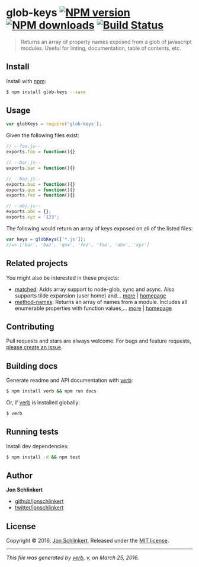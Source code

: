 # glob-keys [![NPM version](https://img.shields.io/npm/v/glob-keys.svg?style=flat)](https://www.npmjs.com/package/glob-keys) [![NPM downloads](https://img.shields.io/npm/dm/glob-keys.svg?style=flat)](https://npmjs.org/package/glob-keys) [![Build Status](https://img.shields.io/travis/jonschlinkert/glob-keys.svg?style=flat)](https://travis-ci.org/jonschlinkert/glob-keys)

> Returns an array of property names exposed from a glob of javascript modules. Useful for linting, documentation, table of contents, etc.

## Install

Install with [npm](https://www.npmjs.com/):

```sh
$ npm install glob-keys --save
```

## Usage

```js
var globKeys = require('glob-keys');
```

Given the following files exist:

```js
// --foo.js--
exports.foo = function(){}

// --bar.js--
exports.bar = function(){}

// --baz.js--
exports.baz = function(){}
exports.qux = function(){}
exports.fez = function(){}

// --obj.js--
exports.abc = {};
exports.xyz = '123';
```

The following would return an array of keys exposed on all of the listed files:

```js
var keys = globKeys(['*.js']);
//=> ['bar', 'baz', 'qux', 'fez', 'foo', 'abx', 'xyz']
```

## Related projects

You might also be interested in these projects:

* [matched](https://www.npmjs.com/package/matched): Adds array support to node-glob, sync and async. Also supports tilde expansion (user home) and… [more](https://www.npmjs.com/package/matched) | [homepage](https://github.com/jonschlinkert/matched)
* [method-names](https://www.npmjs.com/package/method-names): Returns an array of names from a module. Includes all enumerable properties with function values,… [more](https://www.npmjs.com/package/method-names) | [homepage](https://github.com/jonschlinkert/method-names)

## Contributing

Pull requests and stars are always welcome. For bugs and feature requests, [please create an issue](https://github.com/jonschlinkert/glob-keys/issues/new).

## Building docs

Generate readme and API documentation with [verb](https://github.com/verbose/verb):

```sh
$ npm install verb && npm run docs
```

Or, if [verb](https://github.com/verbose/verb) is installed globally:

```sh
$ verb
```

## Running tests

Install dev dependencies:

```sh
$ npm install -d && npm test
```

## Author

**Jon Schlinkert**

* [github/jonschlinkert](https://github.com/jonschlinkert)
* [twitter/jonschlinkert](http://twitter.com/jonschlinkert)

## License

Copyright © 2016, [Jon Schlinkert](https://github.com/jonschlinkert).
Released under the [MIT license](https://github.com/jonschlinkert/glob-keys/blob/master/LICENSE).

***

_This file was generated by [verb](https://github.com/verbose/verb), v, on March 25, 2016._